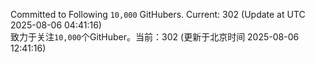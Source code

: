 Committed to Following `10,000` GitHubers. Current: <!-- FOLLOWING_COUNT -->302<!-- FOLLOWING_COUNT --> (Update at UTC <!-- LAST_UPDATED -->2025-08-06 04:41:16<!-- LAST_UPDATED -->)<br>
致力于关注`10,000`个GitHuber。当前：<!-- FOLLOWING_COUNT -->302<!-- FOLLOWING_COUNT --> (更新于北京时间 <!-- LAST_UPDATED_CST -->2025-08-06 12:41:16<!-- LAST_UPDATED_CST -->)
